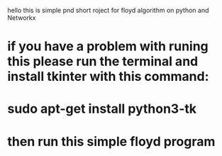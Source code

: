 hello this is simple pnd short roject for floyd algorithm on python and Networkx
# if you have a problem with runing this please run the terminal and install tkinter with this command:
#   sudo apt-get install python3-tk
# then run this simple floyd program
